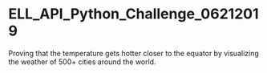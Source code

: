 # ELL_API_Python_Challenge_06212019
Proving that the temperature gets hotter closer to the equator by visualizing the weather of 500+ cities around the world.
